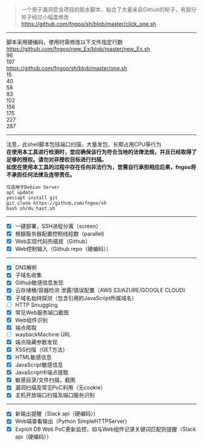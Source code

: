 >一个用于漏洞赏金项目的胶水脚本，粘合了大量来自Github的轮子，有部分轮子经过小幅度修改  
https://github.com/fngoo/sh/blob/master/click_one.sh  
***
脚本采用硬编码，使用时需修改以下文件指定行数  
https://github.com/fngoo/new_Ex/blob/master/new_Ex.sh  
96  
197  
https://github.com/fngoo/sh/blob/master/one.sh  
15  
40  
58  
83  
102  
156  
175  
227  
287  
***
注意，此shell脚本包括端口扫描，大量发包，长期占用CPU等行为  
**在使用本工具进行检测时，您应确保该行为符合当地的法律法规，并且已经取得了足够的授权。请勿对非授权目标进行扫描。**  
**如您在使用本工具的过程中存在任何非法行为，您需自行承担相应后果，fngoo将不承担任何法律及连带责任。**
```
仅适用于Debian Server  
apt update
yes|apt install git
git clone https://github.com/fngoo/sh
bash sh/du_hast.sh
```
***
- [x] 一键部署，SSH进程分离（screen）
- [x] 根据服务器配置控制线程数（parallel)
- [x] Web实现代码热插拔（Github）
- [x] Web控制输入（Github repo（硬编码））  
***
- [x] DNS解析
- [x] 子域名收集
- [x] Github敏感信息发现
- [x] 云存储桶/容器检测 泄露/错误配置（AWS S3/AZURE/GOOGLE CLOUD)
- [x] 子域名劫持探测（包含引用的JavaScript所属域名）
- [ ] HTTP Smuggling
- [x] 常见Web服务端口截图
- [x] Web组件识别
- [x] 端点爬取
- [ ] waybackMachine URL
- [x] 端点隐藏参数发现
- [x] XSS扫描（GET方法）
- [x] HTML敏感信息
- [x] JavaScript敏感信息
- [x] JavaScript中端点提取
- [x] 敏感目录/文件扫描，截图
- [x] 漏洞扫描及常见PoC利用（无cookie）
- [x] 主机开放端口扫描及端口服务识别  
***
- [x] 新输出提醒（Slack api（硬编码）)
- [x] Web端查看输出（Python SimpleHTTPServer）
- [x] Exploit DB Web PoC更新监控，如与Web组件记录关键词匹配则提醒（Slack api（硬编码））
